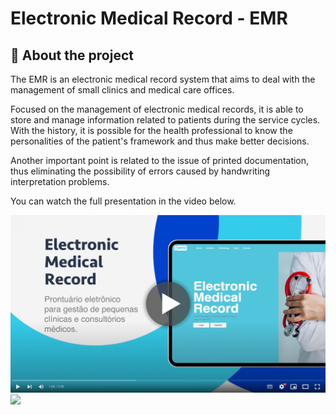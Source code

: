 # Electronic Medical Record - EMR

## **🏥 About the project**

The EMR is an electronic medical record system that aims to deal with the management of small clinics and medical care offices.

Focused on the management of electronic medical records, it is able to store and manage information related to patients during the service cycles. With the history, it is possible for the health professional to know the personalities of the patient's framework and thus make better decisions.

Another important point is related to the issue of printed documentation, thus eliminating the possibility of errors caused by handwriting interpretation problems.

You can watch the full presentation in the video below.

[![EMR Video](./readme_assets/video_emr.png)](https://youtu.be/zAlA0TAjGdM)
![](/readme_assets/video_emr.png)
